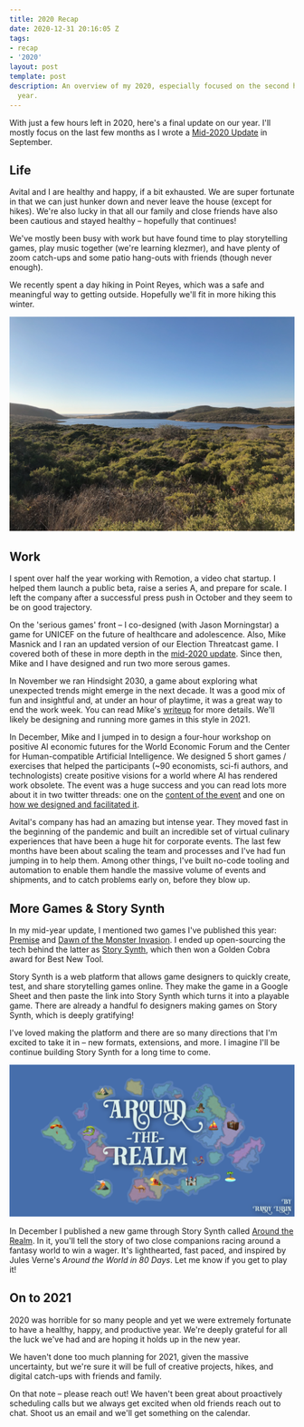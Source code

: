 ```yaml
---
title: 2020 Recap
date: 2020-12-31 20:16:05 Z
tags:
- recap
- '2020'
layout: post
template: post
description: An overview of my 2020, especially focused on the second half of the
  year.
---
```


With just a few hours left in 2020, here's a final update on our year. I'll mostly focus on the last few months as I wrote a [Mid-2020 Update](https://blog.randylubin.com/mid-2020-update) in September.

## Life

Avital and I are healthy and happy, if a bit exhausted. We are super fortunate in that we can just hunker down and never leave the house (except for hikes). We're also lucky in that all our family and close friends have also been cautious and stayed healthy – hopefully that continues!

We've mostly been busy with work but have found time to play storytelling games, play music together (we're learning klezmer), and have plenty of zoom catch-ups and some patio hang-outs with friends (though never enough).

We recently spent a day hiking in Point Reyes, which was a safe and meaningful way to getting outside. Hopefully we'll fit in more hiking this winter.

![](/images/point-reyes.png)

## Work

I spent over half the year working with Remotion, a video chat startup. I helped them launch a public beta, raise a series A, and prepare for scale. I left the company after a successful press push in October and they seem to be on good trajectory.

On the 'serious games' front – I co-designed (with Jason Morningstar) a game for UNICEF on the future of healthcare and adolescence. Also, Mike Masnick and I ran an updated version of our Election Threatcast game. I covered both of these in more depth in the [mid-2020 update](https://blog.randylubin.com/mid-2020-update). Since then, Mike and I have designed and run two more serous games.

In November we ran Hindsight 2030, a game about exploring what unexpected trends might emerge in the next decade. It was a good mix of fun and insightful and, at under an hour of playtime, it was a great way to end the work week. You can read Mike's [writeup](https://www.techdirt.com/articles/20201130/10074645790/copia-gaming-hour-experiment-getting-together-virtually-to-play-with-future.shtml) for more details. We'll likely be designing and running more games in this style in 2021.

In December, Mike and I jumped in to design a four-hour workshop on positive AI economic futures for the World Economic Forum and the Center for Human-compatible Artificial Intelligence. We designed 5 short games / exercises that helped the participants (\~90 economists, sci-fi authors, and technologists) create positive visions for a world where AI has rendered work obsolete. The event was a huge success and you can read lots more about it in two twitter threads: one on the [content of the event](https://twitter.com/randylubin/status/1339699477695791104) and one on [how we designed and facilitated it](https://twitter.com/randylubin/status/1340097524351168512).

Avital's company has had an amazing but intense year. They moved fast in the beginning of the pandemic and built an incredible set of virtual culinary experiences that have been a huge hit for corporate events. The last few months have been about scaling the team and processes and I've had fun jumping in to help them. Among other things, I've built no-code tooling and automation to enable them handle the massive volume of events and shipments, and to catch problems early on, before they blow up.

## More Games & Story Synth

In my mid-year update, I mentioned two games I've published this year: [Premise](https://randylubin.itch.io/premise-setting-character-plot) and [Dawn of the Monster Invasion](https://monster.diegeticgames.com/#/). I ended up open-sourcing the tech behind the latter as [Story Synth](http://storysynth.org/), which then won a Golden Cobra award for Best New Tool.

Story Synth is a web platform that allows game designers to quickly create, test, and share storytelling games online. They make the game in a Google Sheet and then paste the link into Story Synth which turns it into a playable game. There are already a handful fo designers making games on Story Synth, which is deeply gratifying!

I've loved making the platform and there are so many directions that I'm excited to take it in – new formats, extensions, and more. I imagine I'll be continue building Story Synth for a long time to come.

![the cover of around the realm](/images/around-the-realm-cover.png)

In December I published a new game through Story Synth called [Around the Realm](https://storysynth.org/#/Games/Around-The-Realm/). In it, you'll tell the story of two close companions racing around a fantasy world to win a wager. It's lighthearted, fast paced, and inspired by Jules Verne's _Around the World in 80 Days_. Let me know if you get to play it!

## On to 2021

2020 was horrible for so many people and yet we were extremely fortunate to have a healthy, happy, and productive year. We're deeply grateful for all the luck we've had and are hoping it holds up in the new year.

We haven't done too much planning for 2021, given the massive uncertainty, but we're sure it will be full of creative projects, hikes, and digital catch-ups with friends and family.

On that note – please reach out! We haven't been great about proactively scheduling calls but we always get excited when old friends reach out to chat. Shoot us an email and we'll get something on the calendar.